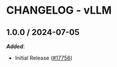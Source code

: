 # CHANGELOG - vLLM

<!-- towncrier release notes start -->

## 1.0.0 / 2024-07-05

***Added***:

* Initial Release ([#17756](https://github.com/DataDog/integrations-core/pull/17756))
